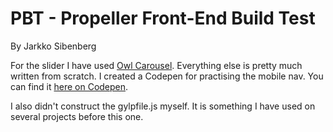# PBT - Propeller Front-End Build Test
By Jarkko Sibenberg

For the slider I have used [Owl Carousel](http://www.owlcarousel.owlgraphic.com/). Everything else is pretty much written from scratch. I created a Codepen for practising the mobile nav. You can find it [here on Codepen](http://codepen.io/jarkko/pen/KzOvxX).

I also didn't construct the gylpfile.js myself. It is something I have used on several projects before this one.
